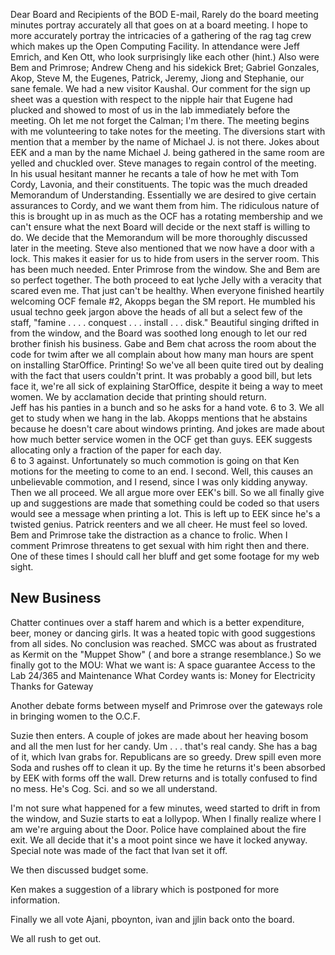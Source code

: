 Dear Board and Recipients of the BOD E-mail,
    Rarely do the board meeting minutes portray accurately all that goes 
on at a board meeting.  I hope to more accurately portray the 
intricacies of a gathering of the rag tag crew which makes up the Open 
Computing Facility. 
    In attendance were Jeff Emrich, and Ken Ott, who look surprisingly 
like each other (hint.)  Also were Bem and Primrose; Andrew Cheng and 
his sidekick Bret; Gabriel Gonzales, Akop, Steve M, the Eugenes, 
Patrick, Jeremy, Jiong and Stephanie, our sane female.  We had a new 
visitor Kaushal.  Our comment for the sign up sheet was a question with 
respect to the nipple hair that Eugene had plucked and showed to most of 
us in the lab immediately before the meeting.  Oh let me not forget the 
Calman; I'm there.
    The meeting begins with me volunteering to take notes for the 
meeting.  The diversions start with mention that a member by the name of 
Michael J. is not there.  Jokes about EEK and a man by the name Michael 
J. being gathered in the same room are yelled and chuckled over. 
    Steve manages to regain control of the meeting.  In his usual 
hesitant manner he recants a tale of how he met with Tom Cordy, Lavonia, 
and their constituents.  The topic was the much dreaded Memorandum of 
Understanding.  Essentially we are desired to give certain assurances to 
Cordy, and we want them from him.  The ridiculous nature of this is 
brought up in as much as the OCF has a rotating membership and we can't 
ensure what the next Board will decide or the next staff is willing to 
do.  We decide that the Memorandum will be more thoroughly discussed 
later in the meeting.  Steve also mentioned that we now have a door with 
a lock.  This makes it easier for us to hide from users in the server 
room.  This has been much needed. 
    Enter Primrose from the window.  She and Bem are so perfect 
together.  The both proceed to eat lyche Jelly with a veracity that 
scared even me.  That just can't be healthy.
    When everyone finished heartily welcoming OCF female #2, Akopps 
began the SM report.  He mumbled his usual techno geek jargon above the 
heads of all but a select few of the staff, "famine  . . . . conquest . 
. . install . . . disk."  Beautiful singing drifted in from the window, 
and the Board was soothed long enough to let our red brother finish his 
business. 
    Gabe and Bem chat across the room about the code for twim after we 
all complain about how many man hours are spent on installing 
StarOffice. 
    Printing!  So we've all been quite tired out by dealing with the 
fact that users couldn't print.  It was probably a good bill, but lets 
face it, we're all sick of explaining StarOffice, despite it being a way 
to meet women.  We by acclamation decide that printing should return.  
Jeff has his panties in a bunch and so he asks for a hand vote.  6 to 3. 
 We all get to study when we hang in the lab. Akopps mentions that he 
abstains because he doesn't care about windows printing.  And jokes are 
made about how much better service women in the OCF get than guys. 
    EEK suggests allocating only a fraction of the paper for each day.  
6 to 3 against.  Unfortunately so much commotion is going on that Ken 
motions for the meeting to come to an end.  I second.  Well, this causes 
an unbelievable commotion, and I resend, since I was only kidding 
anyway.  Then we all proceed.  We all argue more over EEK's bill.  So we 
all finally give up and suggestions are made that something could be 
coded so that users would see a message when printing a lot.  This is 
left up to EEK since he's a twisted genius.  Patrick reenters and we all 
cheer.  He must feel so loved.
    Bem and Primrose take the distraction as a chance to frolic.  When I 
comment Primrose threatens to get sexual with him right then and there.  
One of these times I should call her bluff and get some footage for my 
web sight.


New Business
------------------------------------
Chatter continues over a staff harem and which is a better expenditure, 
beer, money or dancing girls.  It was a heated topic with good 
suggestions from all sides.  No conclusion was reached.  SMCC was about 
as frustrated as Kermit on the "Muppet Show"  ( and bore a strange 
resemblance.)  So we finally got to the MOU:
What we want is:
A space guarantee
Access to the Lab 24/365
and Maintenance
What Cordey wants is:
Money for Electricity
Thanks for Gateway

Another debate forms between myself and Primrose over the gateways role 
in bringing women to the O.C.F.

Suzie then enters.  A couple of jokes are made about her heaving bosom 
and all the men lust for her candy.  Um . . . that's real candy.  She 
has a bag of it, which Ivan grabs for.  Republicans are so greedy.  Drew 
spill even more Soda and rushes off to clean it up.  By the time he 
returns it's been absorbed by EEK with forms off the wall.  Drew returns 
and is totally confused to find no mess.  He's Cog. Sci.  and so we all 
understand. 

I'm not sure what happened for a few minutes, weed started to drift in 
from the window, and Suzie starts to eat a lollypop.  When I finally 
realize where I am we're arguing about the Door.  Police have complained 
about the fire exit.  We all decide that it's a moot point since we have 
it locked anyway.  Special note was made of the fact that Ivan set it 
off. 

We then discussed budget some. 

Ken makes a suggestion of a library which is postponed for more 
information. 

Finally we all vote Ajani, pboynton, ivan and jjlin back onto the board. 


We all rush to get out. 
